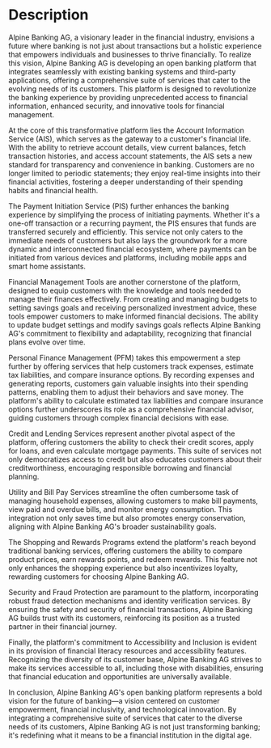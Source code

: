 # Description

Alpine Banking AG, a visionary leader in the financial industry, envisions a future where banking is not just about
transactions but a holistic experience that empowers individuals and businesses to thrive financially. To realize this
vision, Alpine Banking AG is developing an open banking platform that integrates seamlessly with existing banking
systems and third-party applications, offering a comprehensive suite of services that cater to the evolving needs of its
customers. This platform is designed to revolutionize the banking experience by providing unprecedented access to
financial information, enhanced security, and innovative tools for financial management.

At the core of this transformative platform lies the Account Information Service (AIS), which serves as the gateway to a
customer's financial life. With the ability to retrieve account details, view current balances, fetch transaction
histories, and access account statements, the AIS sets a new standard for transparency and convenience in banking.
Customers are no longer limited to periodic statements; they enjoy real-time insights into their financial activities,
fostering a deeper understanding of their spending habits and financial health.

The Payment Initiation Service (PIS) further enhances the banking experience by simplifying the process of initiating
payments. Whether it's a one-off transaction or a recurring payment, the PIS ensures that funds are transferred securely
and efficiently. This service not only caters to the immediate needs of customers but also lays the groundwork for a
more dynamic and interconnected financial ecosystem, where payments can be initiated from various devices and platforms,
including mobile apps and smart home assistants.

Financial Management Tools are another cornerstone of the platform, designed to equip customers with the knowledge and
tools needed to manage their finances effectively. From creating and managing budgets to setting savings goals and
receiving personalized investment advice, these tools empower customers to make informed financial decisions. The
ability to update budget settings and modify savings goals reflects Alpine Banking AG's commitment to flexibility and
adaptability, recognizing that financial plans evolve over time.

Personal Finance Management (PFM) takes this empowerment a step further by offering services that help customers track
expenses, estimate tax liabilities, and compare insurance options. By recording expenses and generating reports,
customers gain valuable insights into their spending patterns, enabling them to adjust their behaviors and save money.
The platform's ability to calculate estimated tax liabilities and compare insurance options further underscores its role
as a comprehensive financial advisor, guiding customers through complex financial decisions with ease.

Credit and Lending Services represent another pivotal aspect of the platform, offering customers the ability to check
their credit scores, apply for loans, and even calculate mortgage payments. This suite of services not only democratizes
access to credit but also educates customers about their creditworthiness, encouraging responsible borrowing and
financial planning.

Utility and Bill Pay Services streamline the often cumbersome task of managing household expenses, allowing customers to
make bill payments, view paid and overdue bills, and monitor energy consumption. This integration not only saves time
but also promotes energy conservation, aligning with Alpine Banking AG's broader sustainability goals.

The Shopping and Rewards Programs extend the platform's reach beyond traditional banking services, offering customers
the ability to compare product prices, earn rewards points, and redeem rewards. This feature not only enhances the
shopping experience but also incentivizes loyalty, rewarding customers for choosing Alpine Banking AG.

Security and Fraud Protection are paramount to the platform, incorporating robust fraud detection mechanisms and
identity verification services. By ensuring the safety and security of financial transactions, Alpine Banking AG builds
trust with its customers, reinforcing its position as a trusted partner in their financial journey.

Finally, the platform's commitment to Accessibility and Inclusion is evident in its provision of financial literacy
resources and accessibility features. Recognizing the diversity of its customer base, Alpine Banking AG strives to make
its services accessible to all, including those with disabilities, ensuring that financial education and opportunities
are universally available.

In conclusion, Alpine Banking AG's open banking platform represents a bold vision for the future of banking—a vision
centered on customer empowerment, financial inclusivity, and technological innovation. By integrating a comprehensive
suite of services that cater to the diverse needs of its customers, Alpine Banking AG is not just transforming banking;
it's redefining what it means to be a financial institution in the digital age.